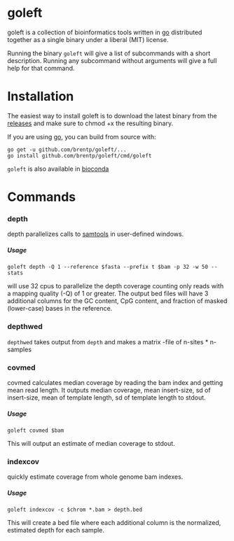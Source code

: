 <!--
#CGO_ENABLED=0 GOARCH=amd64 go build -o goleft_linux64 --ldflags '-extldflags "-static"' main.go
#GOOS=darwin GOARCH=amd64 CGO_ENABLED=0 go build -o goleft_osx --ldflags '-extldflags "-static"' main.go
-->
# goleft

goleft is a collection of bioinformatics tools written in
[go](https://gitub.com/golang/go) distributed together
as a single binary under a liberal (MIT) license.

Running the binary `goleft` will give a list of subcommands
with a short description. Running any subcommand without
arguments will give a full help for that command.

# Installation

The easiest way to install goleft is to download the latest binary from
the [releases](https://github.com/brentp/goleft/releases) and make sure to chmod +x the resulting binary.

If you are using [go](https://github.com/golang/go), you can build from source with:
```
go get -u github.com/brentp/goleft/...
go install github.com/brentp/goleft/cmd/goleft
```

`goleft` is also available in [bioconda](https://bioconda.github.io)

# Commands

### depth

depth parallelizes calls to [samtools](https://samtools.github.io) in user-defined windows.

##### Usage 

```
goleft depth -Q 1 --reference $fasta --prefix t $bam -p 32 -w 50 --stats
```
will use 32 cpus to parallelize the depth coverage counting only reads
with a mapping quality (-Q) of 1 or greater. The output bed files
will have 3 additional columns for the GC content, CpG content, and fraction
of masked (lower-case) bases in the reference.


### depthwed

`depthwed` takes output from `depth` and makes a matrix -file of n-sites * n-samples

### covmed

covmed calculates median coverage by reading the bam index and getting mean read length.
It outputs median coverage, mean insert-size, sd of insert-size, mean of template length, sd of template length
to stdout.

##### Usage 

```
goleft covmed $bam
```
This will output an estimate of median coverage to stdout.

### indexcov

quickly estimate coverage from whole genome bam indexes.

##### Usage 

```
goleft indexcov -c $chrom *.bam > depth.bed
```

This will create a bed file where each additional column is the normalized, estimated depth for each
sample.


